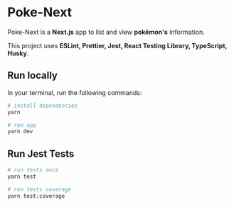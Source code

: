 # Poke-Next

Poke-Next is a __Next.js__ app to list and view __pokémon's__ information.

This project uses __ESLint, Prettier, Jest, React Testing Library, TypeScript, Husky__.

## Run locally

In your terminal, run the following commands:

```bash
# install dependencies
yarn

# run app
yarn dev
```

## Run Jest Tests

```bash
# run tests once
yarn test

# run tests coverage
yarn test:coverage
```
